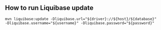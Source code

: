 #

## How to run Liquibase update

```
mvn liquibase:update -Dliquibase.url="${driver}://${host}/${database}" -Dliquibase.username="${username}" -Dliquibase.password="${password}"
```
